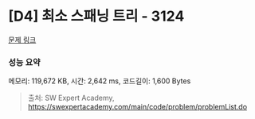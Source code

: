 # [D4] 최소 스패닝 트리 - 3124 

[문제 링크](https://swexpertacademy.com/main/code/problem/problemDetail.do?contestProbId=AV_mSnmKUckDFAWb) 

### 성능 요약

메모리: 119,672 KB, 시간: 2,642 ms, 코드길이: 1,600 Bytes



> 출처: SW Expert Academy, https://swexpertacademy.com/main/code/problem/problemList.do